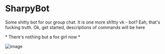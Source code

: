 # SharpyBot
Some shitty bot for our group chat.
It is one more sh1tty vk - bot? Eah, that's fucking truth.
Ok, get started, descriptions of commands will be here

\* There's nothing but a fox girl now \*

![image](https://pp.userapi.com/c851016/v851016707/9ab20/E1zsvXEv65k.jpg)